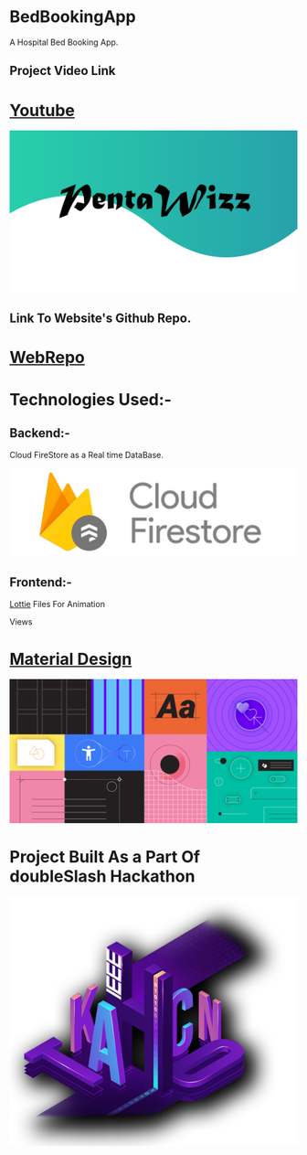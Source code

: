 # BedBookingApp
A Hospital Bed Booking App.

## Project Video Link
# [Youtube](https://youtu.be/-FdshgMwsDg)

![](PentaWizzOnly.png)

## Link To Website's Github Repo.
# [WebRepo](https://github.com/arnikchak/hospital_management)

# Technologies Used:-

## Backend:-

Cloud FireStore as a Real time DataBase.

![](firestore.png)


## Frontend:-

 [Lottie](https://lottiefiles.com/) Files For Animation

 Views 

# [Material Design](https://material.io/design)

![](mate.png)


# Project Built As a Part Of doubleSlash Hackathon

![](havkaka.png)

